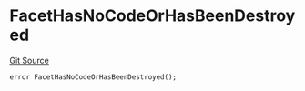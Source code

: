 # FacetHasNoCodeOrHasBeenDestroyed
[Git Source](https://github.com/thrackle-io/tron/blob/924e2b2b2b0ddb0088202a57363e91b424c36686/src/client/token/handler/diamond/HandlerDiamond.sol)


```solidity
error FacetHasNoCodeOrHasBeenDestroyed();
```

